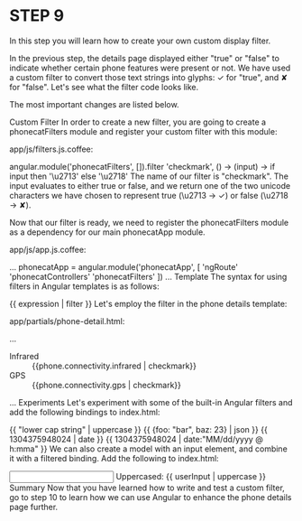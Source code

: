 # STEP 9
In this step you will learn how to create your own custom display filter.

In the previous step, the details page displayed either "true" or "false" to indicate whether certain phone features were present or not. We have used a custom filter to convert those text strings into glyphs: ✓ for "true", and ✘ for "false". Let's see what the filter code looks like.

The most important changes are listed below.

Custom Filter
In order to create a new filter, you are going to create a phonecatFilters module and register your custom filter with this module:

app/js/filters.js.coffee:

angular.module('phonecatFilters', []).filter 'checkmark', () ->
  (input) ->
    if input then '\u2713' else '\u2718'
The name of our filter is "checkmark". The input evaluates to either true or false, and we return one of the two unicode characters we have chosen to represent true (\u2713 -> ✓) or false (\u2718 -> ✘).

Now that our filter is ready, we need to register the phonecatFilters module as a dependency for our main phonecatApp module.

app/js/app.js.coffee:

...
phonecatApp = angular.module('phonecatApp', [
  'ngRoute'
  'phonecatControllers'
  'phonecatFilters'
])
...
Template
The syntax for using filters in Angular templates is as follows:

{{ expression | filter }}
Let's employ the filter in the phone details template:

app/partials/phone-detail.html:

...
<dl>
  <dt>Infrared</dt>
  <dd>{{phone.connectivity.infrared | checkmark}}</dd>
  <dt>GPS</dt>
  <dd>{{phone.connectivity.gps | checkmark}}</dd>
</dl>
...
Experiments
Let's experiment with some of the built-in Angular filters and add the following bindings to index.html:

{{ "lower cap string" | uppercase }}
{{ {foo: "bar", baz: 23} | json }}
{{ 1304375948024 | date }}
{{ 1304375948024 | date:"MM/dd/yyyy @ h:mma" }}
We can also create a model with an input element, and combine it with a filtered binding. Add the following to index.html:

<input ng-model="userInput"> Uppercased: {{ userInput | uppercase }}
Summary
Now that you have learned how to write and test a custom filter, go to step 10 to learn how we can use Angular to enhance the phone details page further.